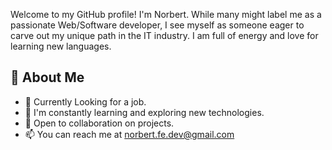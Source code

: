 
Welcome to my GitHub profile! I'm Norbert. While many might label me as a passionate Web/Software developer, I see myself as someone eager to carve out my unique path in the IT industry. I am full of energy and love for learning new languages. 

## 🚀 About Me

- 💼 Currently Looking for a job.
- 🌱 I'm constantly learning and exploring new technologies.
- 🤝 Open to collaboration on projects.
- 📫 You can reach me at norbert.fe.dev@gmail.com
<!---
NoriFe/NoriFe is a ✨ special ✨ repository because its `README.md` (this file) appears on your GitHub profile.
You can click the Preview link to take a look at your changes.
--->

